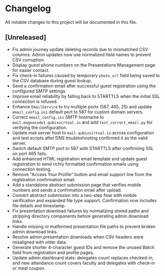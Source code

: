 # Changelog

All notable changes to this project will be documented in this file.

## [Unreleased]
- Fix admin journey update deleting records due to mismatched CSV columns.
  Admin updates now use normalized field names to prevent CSV corruption.
- Display guest phone numbers on the Presentations Management page for easier contact.
- Fix check-in failures caused by temporary `photo_url` field being saved to the CSV database during guest lookup.
- Send a confirmation email after successful guest registration using the
  configured SMTP settings.
- Improve email reliability by falling back to STARTTLS when the initial
  SSL connection is refused.
- Enhance `EmailService` to try multiple ports (587, 465, 25) and update
  `email_config.ini` default port to 587 for custom domain servers.
- Correct `email_config.ini` SMTP hostname to `mail.magnacode1.qubixvirtual.in`
  and add `test_correct_email.py` for verifying the configuration.
- Update mail server host to `mail.qubixvirtual.in` across configuration and
  test scripts after DNS troubleshooting confirmed it as the valid server.
- Switch default SMTP port to 587 with STARTTLS after confirming SSL on port 465 fails.
- Add enhanced HTML registration email template and update guest registration
  to send richly formatted confirmation emails using connection testing.
- Remove "Access Your Profile" button and email support line from the
  registration confirmation email.
- Add a standalone abstract submission page that verifies mobile numbers and sends
  a confirmation email after upload.
- Convert abstract submission into a two-step flow with mobile verification and
  expanded file type support. Confirmation now includes file details and
  timestamp.
- Fix presentation download failures by normalizing stored paths and stripping
  directory components before generating admin download links.
- Handle missing or malformed presentation file paths to prevent broken admin
  download links.
- Resolve admin presentation downloads when CSV headers were misaligned with older data.
- Generate shorter 4-character guest IDs and remove the unused Batch field from registration and profile pages.
- Update admin dashboard stats: delegates count replaces checked-in, and new attendance count covers faculty and delegates with check-in or meal coupon.
